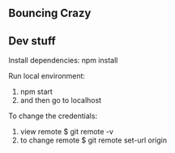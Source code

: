 ## Bouncing Crazy

## Dev stuff

Install dependencies: npm install

Run local environment:
1. npm start
2. and then go to localhost

To change the credentials:
1. view remote $ git remote -v
2. to change remote $ git remote set-url origin <url>
